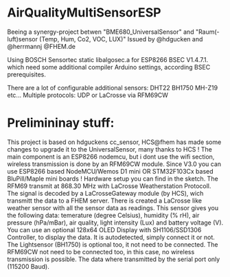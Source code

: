 # AirQualityMultiSensorESP

Beeing a synergy-project betwen "BME680_UniversalSensor" and "Raum(-luft)sensor (Temp, Hum, Co2, VOC, LUX)"
Issued by @hdgucken and @herrmannj @FHEM.de

Using BOSCH Sensortec static libalgosec.a for ESP8266  BSEC V1.4.7.1.
which need some additional compiler Arduino settings, according BSEC prerequisites.

There are a lot of configurable additional sensors:
DHT22
BH1750
MH-Z19
etc...
Multiple protocols: UDP or LaCrosse via RFM69CW

Prelimininay stuff:
===================

This project is based on hdguckens cc_sensor, HCS@fhem has made some changes to upgrade it to the UniversalSensor, many thanks to HCS !
The main component is an ESP8266 nodemcu, but i dont use the wifi section, wireless transmission is done by an RFM69CW module.
Since V3.0 you can use ESP8266 based NodeMCU/Wemos D1 mini OR STM32F103Cx based BluPill/Maple mini boards !
Hardware setup you can find in the sketch.
The RFM69 transmit at 868.30 MHz with LaCrosse Weatherstation Protocoll. The signal is decoded by a LaCrosseGateway module (by HCS),
wich transmitt the data to a FHEM server. There is created a LaCrosse like weather sensor with all the sensor data as readings.
This sensor gives you the following data:
temerature (degree Celsius), humidity (% rH), air pressure (hPa/mBar), air quality, light intensity (Lux) and battery voltage (V).
You can use an optional 128x64 OLED Display with SH1106/SSD1306 Controller, to display the data. It is autodetected, simply connect it or not.
The Lightsensor (BH1750) is optional too, it not need to be connected.
The RFM69CW not need to be connected too, in this case, no wireless transmission is possible. The data where transmitted
by the serial port only (115200 Baud).
